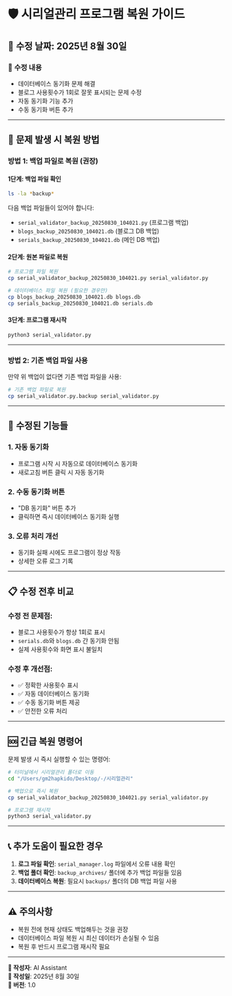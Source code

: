 # 🛡️ 시리얼관리 프로그램 복원 가이드

## 📅 수정 날짜: 2025년 8월 30일

### 🔄 **수정 내용**
- 데이터베이스 동기화 문제 해결
- 블로그 사용횟수가 1회로 잘못 표시되는 문제 수정
- 자동 동기화 기능 추가
- 수동 동기화 버튼 추가

---

## 🚨 **문제 발생 시 복원 방법**

### **방법 1: 백업 파일로 복원 (권장)**

#### 1단계: 백업 파일 확인
```bash
ls -la *backup*
```

다음 백업 파일들이 있어야 합니다:
- `serial_validator_backup_20250830_104021.py` (프로그램 백업)
- `blogs_backup_20250830_104021.db` (블로그 DB 백업)
- `serials_backup_20250830_104021.db` (메인 DB 백업)

#### 2단계: 원본 파일로 복원
```bash
# 프로그램 파일 복원
cp serial_validator_backup_20250830_104021.py serial_validator.py

# 데이터베이스 파일 복원 (필요한 경우만)
cp blogs_backup_20250830_104021.db blogs.db
cp serials_backup_20250830_104021.db serials.db
```

#### 3단계: 프로그램 재시작
```bash
python3 serial_validator.py
```

---

### **방법 2: 기존 백업 파일 사용**

만약 위 백업이 없다면 기존 백업 파일을 사용:

```bash
# 기존 백업 파일로 복원
cp serial_validator.py.backup serial_validator.py
```

---

## 🔧 **수정된 기능들**

### **1. 자동 동기화**
- 프로그램 시작 시 자동으로 데이터베이스 동기화
- 새로고침 버튼 클릭 시 자동 동기화

### **2. 수동 동기화 버튼**
- "DB 동기화" 버튼 추가
- 클릭하면 즉시 데이터베이스 동기화 실행

### **3. 오류 처리 개선**
- 동기화 실패 시에도 프로그램이 정상 작동
- 상세한 오류 로그 기록

---

## 📋 **수정 전후 비교**

### **수정 전 문제점:**
- 블로그 사용횟수가 항상 1회로 표시
- `serials.db`와 `blogs.db` 간 동기화 안됨
- 실제 사용횟수와 화면 표시 불일치

### **수정 후 개선점:**
- ✅ 정확한 사용횟수 표시
- ✅ 자동 데이터베이스 동기화
- ✅ 수동 동기화 버튼 제공
- ✅ 안전한 오류 처리

---

## 🆘 **긴급 복원 명령어**

문제 발생 시 즉시 실행할 수 있는 명령어:

```bash
# 터미널에서 시리얼관리 폴더로 이동
cd "/Users/gm2hapkido/Desktop/-/시리얼관리"

# 백업으로 즉시 복원
cp serial_validator_backup_20250830_104021.py serial_validator.py

# 프로그램 재시작
python3 serial_validator.py
```

---

## 📞 **추가 도움이 필요한 경우**

1. **로그 파일 확인**: `serial_manager.log` 파일에서 오류 내용 확인
2. **백업 폴더 확인**: `backup_archives/` 폴더에 추가 백업 파일들 있음
3. **데이터베이스 복원**: 필요시 `backups/` 폴더의 DB 백업 파일 사용

---

## ⚠️ **주의사항**

- 복원 전에 현재 상태도 백업해두는 것을 권장
- 데이터베이스 파일 복원 시 최신 데이터가 손실될 수 있음
- 복원 후 반드시 프로그램 재시작 필요

---

**📝 작성자**: AI Assistant  
**📅 작성일**: 2025년 8월 30일  
**🔄 버전**: 1.0
